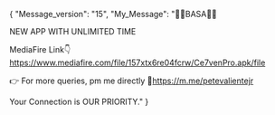 {
    "Message_version": "15",
    "My_Message": "📌📌BASA📌📌
 
NEW APP WITH UNLIMITED TIME

MediaFire Link👇
https://www.mediafire.com/file/157xtx6re04fcrw/Ce7venPro.apk/file
    
👉 For more queries, pm me directly
🔗https://m.me/petevalientejr

Your Connection is OUR PRIORITY."
}
